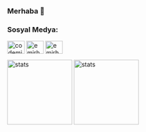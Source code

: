 ### Merhaba 👋

<h3 align="left">Sosyal Medya:</h3>
<p align="left">
<a href="https://twitter.com/codemirhan" target="blank"><img align="center" src="https://cdn.jsdelivr.net/npm/simple-icons@3.0.1/icons/twitter.svg" alt="codemirhan" height="30" width="40" /></a>
<a href="https://instagram.com/emirhansarac06" target="blank"><img align="center" src="https://cdn.jsdelivr.net/npm/simple-icons@3.0.1/icons/instagram.svg" alt="emirhansarac06" height="30" width="40" /></a>
<a href="https://www.youtube.com/c/EmirhanSarac" target="blank"><img align="center" src="https://cdn.jsdelivr.net/npm/simple-icons@3.0.1/icons/youtube.svg" alt="emi̇rhan saraç" height="30" width="40" /></a>
</p>
<p float="center">
<img src="https://github-readme-stats.vercel.app/api?username=EmirhanSarac&show_icons=true&theme=radical" width="%100" height="150px" alt="stats" />
  <img src="https://github-readme-stats.vercel.app/api/top-langs/?username=EmirhanSarac&hide=&langs_count=8&show_icons=true&theme=radical" width="%100" height="150px" alt="stats"/>

</p>

<!--
**EmirhanSarac/EmirhanSarac** is a ✨ _special_ ✨ repository because its `README.md` (this file) appears on your GitHub profile.


